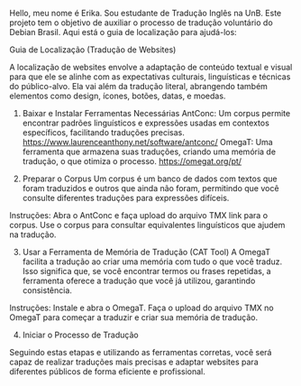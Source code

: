Hello, meu nome é Erika. Sou estudante de Tradução Inglês na UnB. 
Este projeto tem o objetivo de auxiliar o processo de tradução voluntário do Debian Brasil. 
Aqui está o guia de localização para ajudá-los:

Guia de Localização (Tradução de Websites)

A localização de websites envolve a adaptação de conteúdo textual e visual para que ele se alinhe com as expectativas culturais, linguísticas e técnicas do público-alvo. Ela vai além da tradução literal, abrangendo também elementos como design, ícones, botões, datas, e moedas.

1. Baixar e Instalar Ferramentas Necessárias
AntConc: Um corpus permite encontrar padrões linguísticos e expressões usadas em contextos específicos, facilitando traduções precisas. https://www.laurenceanthony.net/software/antconc/ 
OmegaT: Uma ferramenta que armazena suas traduções, criando uma memória de tradução, o que otimiza o processo. https://omegat.org/pt/  

2. Preparar o Corpus
Um corpus é um banco de dados com textos que foram traduzidos e outros que ainda não foram, permitindo que você consulte diferentes traduções para expressões difíceis.

Instruções:
Abra o AntConc e faça upload do arquivo TMX link para o corpus.
Use o corpus para consultar equivalentes linguísticos que ajudem na tradução.

3. Usar a Ferramenta de Memória de Tradução (CAT Tool)
A OmegaT facilita a tradução ao criar uma memória com tudo o que você traduz. Isso significa que, se você encontrar termos ou frases repetidas, a ferramenta oferece a tradução que você já utilizou, garantindo consistência.

Instruções:
Instale e abra o OmegaT.
Faça o upload do arquivo TMX no OmegaT para começar a traduzir e criar sua memória de tradução.

4. Iniciar o Processo de Tradução

Seguindo estas etapas e utilizando as ferramentas corretas, você será capaz de realizar traduções mais precisas e adaptar websites para diferentes públicos de forma eficiente e profissional.

